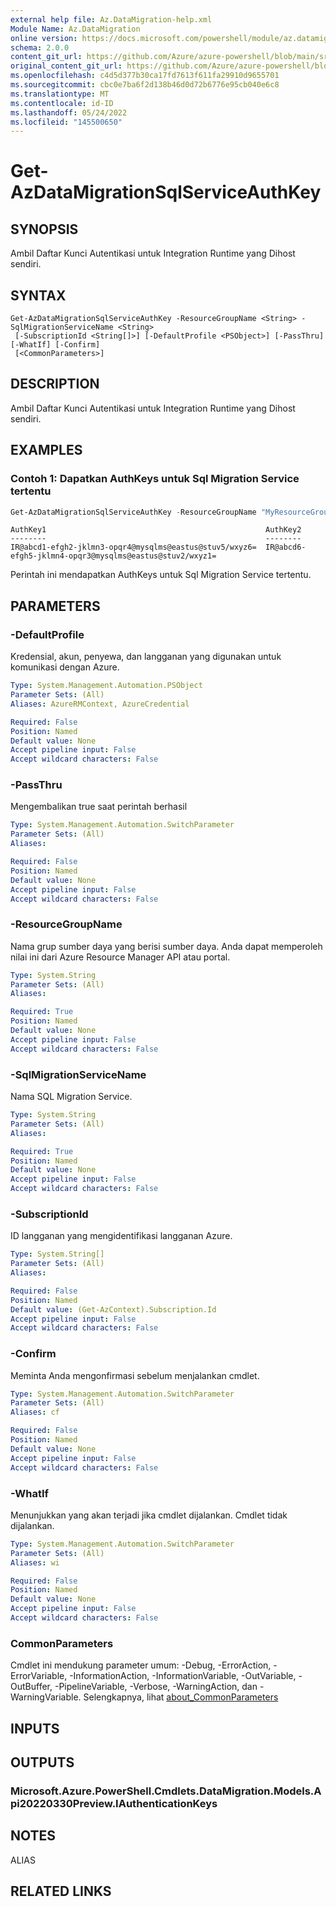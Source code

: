 ```yaml
---
external help file: Az.DataMigration-help.xml
Module Name: Az.DataMigration
online version: https://docs.microsoft.com/powershell/module/az.datamigration/get-azdatamigrationsqlserviceauthkey
schema: 2.0.0
content_git_url: https://github.com/Azure/azure-powershell/blob/main/src/DataMigration/DataMigration/help/Get-AzDataMigrationSqlServiceAuthKey.md
original_content_git_url: https://github.com/Azure/azure-powershell/blob/main/src/DataMigration/DataMigration/help/Get-AzDataMigrationSqlServiceAuthKey.md
ms.openlocfilehash: c4d5d377b30ca17fd7613f611fa29910d9655701
ms.sourcegitcommit: cbc0e7ba6f2d138b46d0d72b6776e95cb040e6c8
ms.translationtype: MT
ms.contentlocale: id-ID
ms.lasthandoff: 05/24/2022
ms.locfileid: "145500650"
---
```

# Get-AzDataMigrationSqlServiceAuthKey

## SYNOPSIS
Ambil Daftar Kunci Autentikasi untuk Integration Runtime yang Dihost sendiri.

## SYNTAX

```
Get-AzDataMigrationSqlServiceAuthKey -ResourceGroupName <String> -SqlMigrationServiceName <String>
 [-SubscriptionId <String[]>] [-DefaultProfile <PSObject>] [-PassThru] [-WhatIf] [-Confirm]
 [<CommonParameters>]
```

## DESCRIPTION
Ambil Daftar Kunci Autentikasi untuk Integration Runtime yang Dihost sendiri.

## EXAMPLES

### Contoh 1: Dapatkan AuthKeys untuk Sql Migration Service tertentu
```powershell
Get-AzDataMigrationSqlServiceAuthKey -ResourceGroupName "MyResourceGroup" -SqlMigrationServiceName "MySqlMigrationService"
```

```output
AuthKey1                                                 AuthKey2
--------                                                 --------
IR@abcd1-efgh2-jklmn3-opqr4@mysqlms@eastus@stuv5/wxyz6=  IR@abcd6-efgh5-jklmn4-opqr3@mysqlms@eastus@stuv2/wxyz1=
```

Perintah ini mendapatkan AuthKeys untuk Sql Migration Service tertentu.

## PARAMETERS

### -DefaultProfile
Kredensial, akun, penyewa, dan langganan yang digunakan untuk komunikasi dengan Azure.

```yaml
Type: System.Management.Automation.PSObject
Parameter Sets: (All)
Aliases: AzureRMContext, AzureCredential

Required: False
Position: Named
Default value: None
Accept pipeline input: False
Accept wildcard characters: False
```

### -PassThru
Mengembalikan true saat perintah berhasil

```yaml
Type: System.Management.Automation.SwitchParameter
Parameter Sets: (All)
Aliases:

Required: False
Position: Named
Default value: None
Accept pipeline input: False
Accept wildcard characters: False
```

### -ResourceGroupName
Nama grup sumber daya yang berisi sumber daya.
Anda dapat memperoleh nilai ini dari Azure Resource Manager API atau portal.

```yaml
Type: System.String
Parameter Sets: (All)
Aliases:

Required: True
Position: Named
Default value: None
Accept pipeline input: False
Accept wildcard characters: False
```

### -SqlMigrationServiceName
Nama SQL Migration Service.

```yaml
Type: System.String
Parameter Sets: (All)
Aliases:

Required: True
Position: Named
Default value: None
Accept pipeline input: False
Accept wildcard characters: False
```

### -SubscriptionId
ID langganan yang mengidentifikasi langganan Azure.

```yaml
Type: System.String[]
Parameter Sets: (All)
Aliases:

Required: False
Position: Named
Default value: (Get-AzContext).Subscription.Id
Accept pipeline input: False
Accept wildcard characters: False
```

### -Confirm
Meminta Anda mengonfirmasi sebelum menjalankan cmdlet.

```yaml
Type: System.Management.Automation.SwitchParameter
Parameter Sets: (All)
Aliases: cf

Required: False
Position: Named
Default value: None
Accept pipeline input: False
Accept wildcard characters: False
```

### -WhatIf
Menunjukkan yang akan terjadi jika cmdlet dijalankan.
Cmdlet tidak dijalankan.

```yaml
Type: System.Management.Automation.SwitchParameter
Parameter Sets: (All)
Aliases: wi

Required: False
Position: Named
Default value: None
Accept pipeline input: False
Accept wildcard characters: False
```

### CommonParameters
Cmdlet ini mendukung parameter umum: -Debug, -ErrorAction, -ErrorVariable, -InformationAction, -InformationVariable, -OutVariable, -OutBuffer, -PipelineVariable, -Verbose, -WarningAction, dan -WarningVariable. Selengkapnya, lihat [about_CommonParameters](http://go.microsoft.com/fwlink/?LinkID=113216)

## INPUTS

## OUTPUTS

### Microsoft.Azure.PowerShell.Cmdlets.DataMigration.Models.Api20220330Preview.IAuthenticationKeys

## NOTES

ALIAS

## RELATED LINKS
